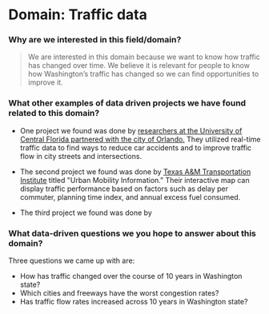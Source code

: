 # Domain: Traffic data

### Why are we interested in this field/domain?
> We are interested in this domain because we want to know how traffic has changed over time. We believe it is relevant for people to know how Washington’s traffic has changed so we can find opportunities to improve it.

### What other examples of data driven projects we have found related to this domain?

- One project we found was done by [researchers at the University of Central
Florida partnered with the city of Orlando.](https://www.govtech.com/analytics/Real-Time-Data-Analytics-Aims-to-Reduce-Traffic-Fatalities.html) They utilized
real-time traffic data to find ways to reduce car accidents and to improve
traffic flow in city streets and intersections.

- The second project we found was done by [Texas A&M Transportation Institute](https://mobility.tamu.edu/umr/) titled "Urban Mobility Information."
Their interactive map can display traffic performance
based on factors such as delay per commuter, planning time index,
and annual excess fuel consumed.

- The third project we found was done by


### What data-driven questions we you hope to answer about this domain?

Three questions we came up with are:
- How has traffic changed over the course of 10 years in Washington state?
- Which cities and freeways have the worst congestion rates?
- Has traffic flow rates increased across 10 years in Washington state?
